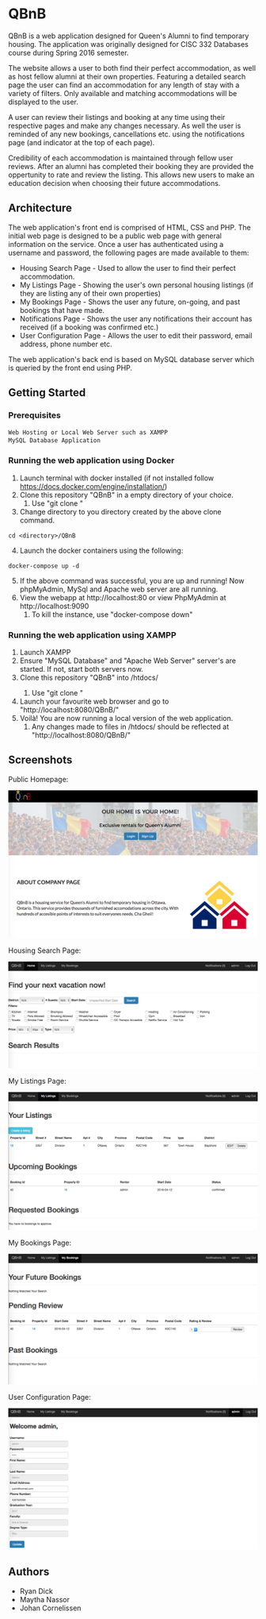 # QBnB

QBnB is a web application designed for Queen's Alumni to find temporary housing.
The application was originally designed for CISC 332 Databases course during Spring 2016 semester.

The website allows a user to both find their perfect accommodation, as well as host fellow alumni at their own properties.
Featuring a detailed search page the user can find an accommodation for any length of stay with a variety of filters.
Only available and matching accommodations will be displayed to the user.

A user can review their listings and booking at any time using their respective pages and make any changes necessary.
As well the user is reminded of any new bookings, cancellations etc. using the notifications page (and indicator at the top of each page).

Credibility of each accommodation is maintained through fellow user reviews. 
After an alumni has completed their booking they are provided the oppertunity to rate and review the listing.
This allows new users to make an education decision when choosing their future accommodations.

## Architecture
The web application's front end is comprised of HTML, CSS and PHP.
The initial web page is designed to be a public web page with general information on the service.
Once a user has authenticated using a username and password, the following pages are made available to them:
* Housing Search Page - Used to allow the user to find their perfect accommodation.
* My Listings Page - Showing the user's own personal housing listings (if they are listing any of their own properties)
* My Bookings Page - Shows the user any future, on-going, and past bookings that have made.
* Notifications Page - Shows the user any notifications their account has received (if a booking was confirmed etc.)
* User Configuration Page - Allows the user to edit their password, email address, phone number etc.

The web application's back end is based on MySQL database server which is queried by the front end using PHP.

## Getting Started

### Prerequisites

```
Web Hosting or Local Web Server such as XAMPP
MySQL Database Application
```

### Running the web application using Docker
1. Launch terminal with docker installed (if not installed follow https://docs.docker.com/engine/installation/)
2. Clone this repository "QBnB" in a empty directory of your choice.
	1. Use "git clone <git clone url from github>"
3. Change directory to you directory created by the above clone command.
```
cd <directory>/QBnB
```
4. Launch the docker containers using the following:
```
docker-compose up -d
```
5. If the above command was successful, you are up and running! Now phpMyAdmin, MySql and Apache web server are all running.
6. View the webapp at http://localhost:80 or view PhpMyAdmin at http://localhost:9090
   1. To kill the instance, use "docker-compose down"

### Running the web application using XAMPP
1. Launch XAMPP
2. Ensure "MySQL Database" and "Apache Web Server" server's are started. If not, start both servers now.
3. Clone this repository "QBnB" into <xamppApplicationFolder>/htdocs/
	1. Use "git clone <git clone url from github>"
4. Launch your favourite web browser and go to "http://localhost:8080/QBnB/"
5. Voilà! You are now running a local version of the web application.
	1. Any changes made to files in <xamppApplicationFolder>/htdocs/ should be reflected at "http://localhost:8080/QBnB/"

## Screenshots

Public Homepage:

![alt text](https://github.com/johan1252/QBnB/blob/master/Screenshots/Screenshot_Homepage.png?raw=true)

Housing Search Page:

![alt text](https://github.com/johan1252/QBnB/blob/master/Screenshots/Screenshot_Search.png?raw=true)

My Listings Page:

![alt text](https://github.com/johan1252/QBnB/blob/master/Screenshots/Screenshot_MyListings.png?raw=true)

My Bookings Page:

![alt text](https://github.com/johan1252/QBnB/blob/master/Screenshots/Screenshot_MyBookings.png?raw=true)

User Configuration Page:

![alt text](https://github.com/johan1252/QBnB/blob/master/Screenshots/Screenshot_User.png?raw=true)

## Authors

* Ryan Dick
* Maytha Nassor
* Johan Cornelissen

